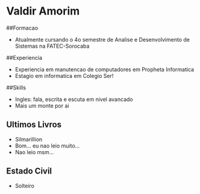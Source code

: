 # Valdir Amorim
##Formacao
- Atualmente cursando o 4o semestre de Analise e Desenvolvimento de Sistemas na FATEC-Sorocaba

##Experiencia
- Experiencia em manutencao de computadores em Propheta Informatica
- Estagio em informatica em Colegio Ser!

##Skills
- Ingles: fala, escrita e escuta em nivel avancado
- Mais um monte por ai

## Ultimos Livros
- Silmarillion
- Bom... eu nao leio muito...
- Nao leio msm...

## Estado Civil
- Solteiro